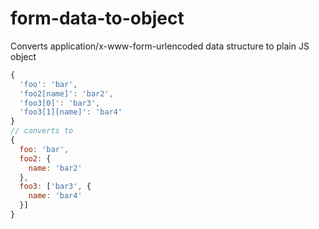 # form-data-to-object
Converts application/x-www-form-urlencoded data structure to plain JS object

```js
{
  'foo': 'bar',
  'foo2[name]': 'bar2',
  'foo3[0]': 'bar3',
  'foo3[1][name]': 'bar4'
}
// converts to
{
  foo: 'bar',
  foo2: {
    name: 'bar2'
  },
  foo3: ['bar3', {
    name: 'bar4'
  }]
}
```
